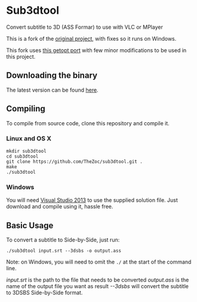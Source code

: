 # Sub3dtool
Convert subtitle to 3D (ASS Formar) to use with VLC or MPlayer

This is a fork of the [original project](https://code.google.com/p/sub3dtool/), with fixes so it runs on Windows.

This fork uses [this getopt port](http://www.codeproject.com/Articles/157001/Full-getopt-Port-for-Unicode-and-Multibyte-Microso) with few minor modifications to be used in this project.

## Downloading the binary

The latest version can be found [here](https://github.com/TheZoc/sub3dtool/releases).

## Compiling

To compile from source code, clone this repository and compile it.

### Linux and OS X

```
mkdir sub3dtool
cd sub3dtool
git clone https://github.com/TheZoc/sub3dtool.git .
make
./sub3dtool
```

### Windows
You will need [Visual Studio 2013](http://www.visualstudio.com/en-us/products/visual-studio-express-vs.aspx) to use the supplied solution file.
Just download and compile using it, hassle free.

## Basic Usage
To convert a subtitle to Side-by-Side, just run:
```
./sub3dtool input.srt --3dsbs -o output.ass
```

Note: on Windows, you will need to omit the ```./``` at the start of the command line.

*input.srt* is the path to the file that needs to be converted
*output.ass* is the name of the output file you want as result
*--3dsbs* will convert the subtitle to 3DSBS Side-by-Side format.

